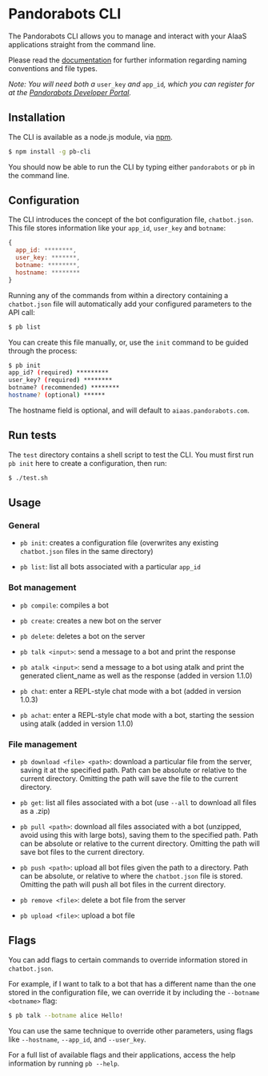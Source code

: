 # Pandorabots CLI

The Pandorabots CLI allows you to manage and interact with your AIaaS applications straight from the command line.

Please read the [documentation](http://developer.pandorabots.com/docs) for further information regarding naming conventions and file types.

*Note: You will need both a* `user_key` *and* `app_id`*, which you can register for at the [Pandorabots Developer Portal](http://developer.pandorabots.com).*

## Installation

The CLI is available as a node.js module, via [npm](http://www.npmjs.org).

```bash
$ npm install -g pb-cli
```

You should now be able to run the CLI by typing either `pandorabots` or `pb` in the command line.

## Configuration

The CLI introduces the concept of the bot configuration file, `chatbot.json`. This file stores information like your `app_id`, `user_key` and `botname`:

```js
{
  app_id: ********,
  user_key: *******,
  botname: ********,
  hostname: ********
}
```

Running any of the commands from within a directory containing a `chatbot.json` file will automatically add your configured parameters to the API call:

```bash
$ pb list
```

You can create this file manually, or, use the `init` command to be guided through the process:

```bash
$ pb init
app_id? (required) *********
user_key? (required) ********
botname? (recommended) ********
hostname? (optional) ******
```

The hostname field is optional, and will default to `aiaas.pandorabots.com`.

## Run tests

The `test` directory contains a shell script to test the CLI. You must first run `pb init` here to create a configuration, then run:

```bash
$ ./test.sh
```

## Usage

### General

- `pb init`: creates a configuration file (overwrites any existing `chatbot.json` files in the same directory)

- `pb list`: list all bots associated with a particular `app_id`

### Bot management

- `pb compile`: compiles a bot

- `pb create`: creates a new bot on the server

- `pb delete`: deletes a bot on the server

- `pb talk <input>`: send a message to a bot and print the response

- `pb atalk <input>`: send a message to a bot using atalk and print the generated client_name as well as the response (added in version 1.1.0)

- `pb chat`: enter a REPL-style chat mode with a bot (added in version 1.0.3)

- `pb achat`: enter a REPL-style chat mode with a bot, starting the session using atalk (added in version 1.1.0)

### File management

- `pb download <file> <path>`: download a particular file from the server, saving it at the specified path. Path can be absolute or relative to the current directory. Omitting the path will save the file to the current directory.

- `pb get`: list all files associated with a bot (use `--all` to download all files as a .zip)

- `pb pull <path>`: download all files associated with a bot (unzipped, avoid using this with large bots), saving them to the specified path. Path can be absolute or relative to the current directory. Omitting the path will save bot files to the current directory.

- `pb push <path>`: upload all bot files given the path to a directory. Path can be absolute, or relative to where the `chatbot.json` file is stored. Omitting the path will push all bot files in the current directory.

- `pb remove <file>`: delete a bot file from the server

- `pb upload <file>`: upload a bot file


## Flags

You can add flags to certain commands to override information stored in `chatbot.json`.

For example, if I want to talk to a bot that has a different name than the one stored in the configuration file, we can override it by including the `--botname <botname>` flag:

```bash
$ pb talk --botname alice Hello!
```

You can use the same technique to override other parameters, using flags like `--hostname`, `--app_id`, and `--user_key`.

For a full list of available flags and their applications, access the help information by running `pb --help`.
